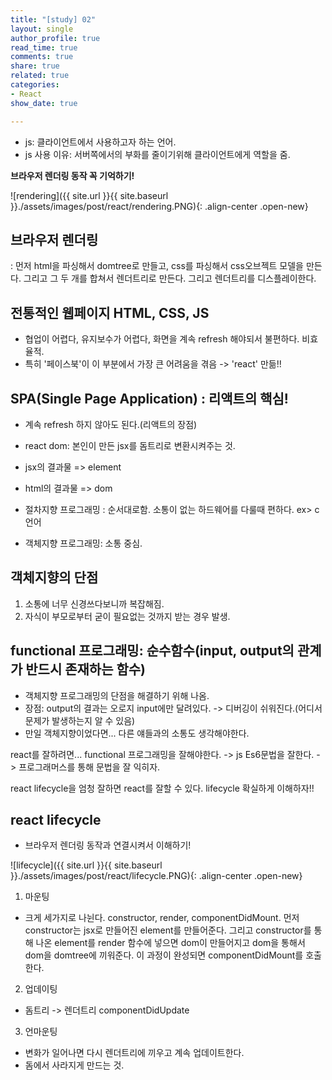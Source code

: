 ```yaml
---
title: "[study] 02"
layout: single
author_profile: true
read_time: true
comments: true
share: true
related: true
categories:
- React
show_date: true

---
```


- js: 클라이언트에서 사용하고자 하는 언어.
- js 사용 이유: 서버쪽에서의 부화를 줄이기위해 클라이언트에게 역할을 줌. 

**브라우저 렌더링 동작 꼭 기억하기!**

![rendering]({{ site.url }}{{ site.baseurl }}./assets/images/post/react/rendering.PNG){: .align-center .open-new}

## 브라우저 렌더링
: 먼저 html을 파싱해서 domtree로 만들고, css를 파싱해서 css오브젝트 모델을 만든다. 그리고 그 두 개를 합쳐서 렌더트리로 만든다. 그리고 렌더트리를 디스플레이한다.

## 전통적인 웹페이지 HTML, CSS, JS 
- 협업이 어렵다, 유지보수가 어렵다, 화면을 계속 refresh 해야되서 불편하다. 비효율적.
- 특히 '페이스북'이 이 부분에서 가장 큰 어려움을 겪음 -> 'react' 만듦!!

## SPA(Single Page Application) : 리액트의 핵심!
- 계속 refresh 하지 않아도 된다.(리액트의 장점)
- react dom: 본인이 만든 jsx를 돔트리로 변환시켜주는 것.
- jsx의 결과물 => element
- html의 결과물 => dom


- 절차지향 프로그래밍 : 순서대로함. 소통이 없는 하드웨어를 다룰때 편하다. ex> c언어
- 객체지향 프로그래밍: 소통 중심.

## 객체지향의 단점
1. 소통에 너무 신경쓰다보니까 복잡해짐.
2. 자식이 부모로부터 굳이 필요없는 것까지 받는 경우 발생.

## functional 프로그래밍: 순수함수(input, output의 관계가 반드시 존재하는 함수)
- 객체지향 프로그래밍의 단점을 해결하기 위해 나옴.
- 장점: output의 결과는 오로지 input에만 달려있다. -> 디버깅이 쉬워진다.(어디서 문제가 발생하는지 알 수 있음)
- 만일 객체지향이었다면... 다른 얘들과의 소통도 생각해야한다.


react를 잘하려면... functional 프로그래밍을 잘해야한다. -> js Es6문법을 잘한다. -> 프로그래머스를 통해 문법을 잘 익히자.

react lifecycle을 엄청 잘하면 react를 잘할 수 있다. lifecycle 확실하게 이해하자!!

## react lifecycle
- 브라우저 렌더링 동작과 연결시켜서 이해하기!

![lifecycle]({{ site.url }}{{ site.baseurl }}./assets/images/post/react/lifecycle.PNG){: .align-center .open-new}

1. 마운팅
- 크게 세가지로 나뉜다. constructor, render, componentDidMount.
먼저 constructor는 jsx로 만들어진 element를 만들어준다. 그리고 constructor를 통해 나온 element를 render 함수에 넣으면 dom이 만들어지고 dom을 통해서 dom을 domtree에 끼워준다.
이 과정이 완성되면 componentDidMount를 호출한다.


2. 업데이팅
- 돔트리 -> 렌더트리
componentDidUpdate

3. 언마운팅
- 변화가 일어나면 다시 렌더트리에 끼우고 계속 업데이트한다.
- 돔에서 사라지게 만드는 것.
